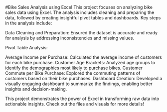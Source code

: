 #Bike Sales Analysis using Excel
This project focuses on analyzing bike sales data using Excel. The analysis includes cleaning and preparing the data, followed by creating insightful pivot tables and dashboards. Key steps in the analysis include:

Data Cleaning and Preparation: Ensured the dataset is accurate and ready for analysis by addressing inconsistencies and missing values.

Pivot Table Analysis:

Average Income per Purchase: Calculated the average income of customers for each bike purchase.
Customer Age Brackets: Analyzed age groups to identify the demographics most likely to purchase bikes.
Customer Commute per Bike Purchase: Explored the commuting patterns of customers based on their bike purchases.
Dashboard Creation: Developed a visually engaging dashboard to summarize the findings, enabling better insights and decision-making.

This project demonstrates the power of Excel in transforming raw data into actionable insights. Check out the files and visuals for more details!
